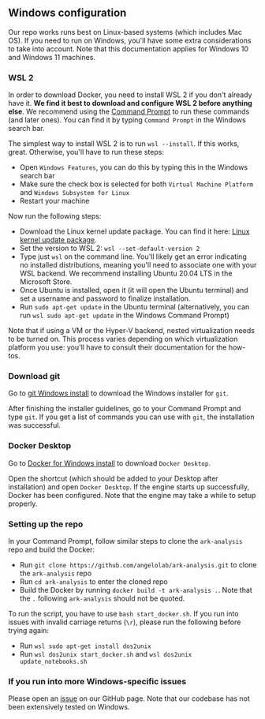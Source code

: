 ## Windows configuration

Our repo works runs best on Linux-based systems (which includes Mac OS). If you need to run on Windows, you'll have some extra considerations to take into account. Note that this documentation applies for Windows 10 and Windows 11 machines.

### WSL 2

In order to download Docker, you need to install WSL 2 if you don't already have it. **We find it best to download and configure WSL 2 before anything else**. We recommend using the [Command Prompt](https://en.wikipedia.org/wiki/Cmd.exe) to run these commands (and later ones). You can find it by typing `Command Prompt` in the Windows search bar. 

The simplest way to install WSL 2 is to run `wsl --install`. If this works, great. Otherwise, you'll have to run these steps: 

* Open `Windows Features`, you can do this by typing this in the Windows search bar
* Make sure the check box is selected for both `Virtual Machine Platform` and `Windows Subsystem for Linux`
* Restart your machine

Now run the following steps: 

* Download the Linux kernel update package. You can find it here: [Linux kernel update package](https://docs.microsoft.com/en-us/windows/wsl/install-manual#step-4---download-the-linux-kernel-update-package).
* Set the version to WSL 2: `wsl --set-default-version 2`
* Type just `wsl` on the command line. You'll likely get an error indicating no installed distributions, meaning you'll need to associate one with your WSL backend. We recommend installing Ubuntu 20.04 LTS in the Microsoft Store.
* Once Ubuntu is installed, open it (it will open the Ubuntu terminal) and set a username and password to finalize installation.
* Run `sudo apt-get update` in the Ubuntu terminal (alternatively, you can run `wsl sudo apt-get update` in the Windows Command Prompt)

Note that if using a VM or the Hyper-V backend, nested virtualization needs to be turned on. This process varies depending on which virtualization platform you use: you'll have to consult their documentation for the how-tos. 

### Download git

Go to [git Windows install](https://git-scm.com/download/win) to download the Windows installer for `git`. 

After finishing the installer guidelines, go to your Command Prompt and type `git`. If you get a list of commands you can use with `git`, the installation was successful. 

### Docker Desktop

Go to [Docker for Windows install](https://docs.docker.com/desktop/windows/install) to download `Docker Desktop`. 

Open the shortcut (which should be added to your Desktop after installation) and open `Docker Desktop`. If the engine starts up successfully, Docker has been configured. Note that the engine may take a while to setup properly.

### Setting up the repo

In your Command Prompt, follow similar steps to clone the `ark-analysis` repo and build the Docker:

* Run `git clone https://github.com/angelolab/ark-analysis.git` to clone the `ark-analysis` repo
* Run `cd ark-analysis` to enter the cloned repo
* Build the Docker by running `docker build -t ark-analysis .`. Note that the `.` following `ark-analysis` should not be quoted.

To run the script, you have to use `bash start_docker.sh`. If you run into issues with invalid carriage returns (`\r`), please run the following before trying again:

* Run `wsl sudo apt-get install dos2unix`
* Run `wsl dos2unix start_docker.sh` and `wsl dos2unix update_notebooks.sh`

### If you run into more Windows-specific issues

Please open an [issue](https://github.com/angelolab/ark-analysis/issues) on our GitHub page. Note that our codebase has not been extensively tested on Windows.
